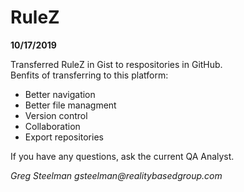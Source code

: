 # RuleZ

**10/17/2019**

Transferred RuleZ in Gist to respositories in GitHub.  
Benfits of transferring to this platform:

- Better navigation
- Better file managment
- Version control
- Collaboration
- Export repositories

If you have any questions, ask the current QA Analyst.

 _Greg Steelman
 gsteelman@realitybasedgroup.com_

